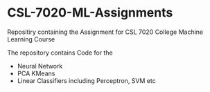# CSL-7020-ML-Assignments
Repositiry containing the Assignment for CSL 7020 College Machine Learning Course

The repository contains Code for the 
* Neural Network
* PCA KMeans 
* Linear Classifiers including Perceptron, SVM etc


